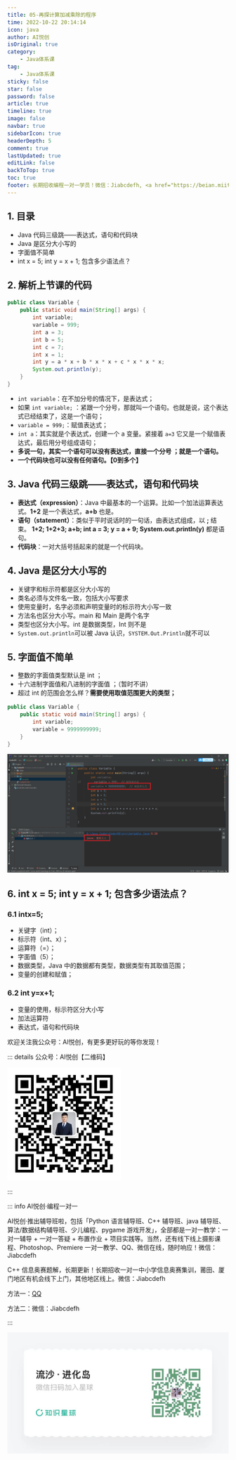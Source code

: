 ```yaml
---
title: 05-再探计算加减乘除的程序
time: 2022-10-22 20:14:14
icon: java
author: AI悦创
isOriginal: true
category: 
    - Java体系课
tag:
    - Java体系课
sticky: false
star: false
password: false
article: true
timeline: true
image: false
navbar: true
sidebarIcon: true
headerDepth: 5
comment: true
lastUpdated: true
editLink: false
backToTop: true
toc: true
footer: 长期招收编程一对一学员！微信：Jiabcdefh, <a href="https://beian.miit.gov.cn/" target="_blank">闽ICP备19021486号-6</a>
---
```


## 1. 目录

- Java 代码三级跳——表达式，语句和代码块
- Java 是区分大小写的
- 字面值不简单
- int x = 5; int y = x + 1; 包含多少语法点？

## 2. 解析上节课的代码

```java
public class Variable {
    public static void main(String[] args) {
        int variable;
        variable = 999;
        int a = 3;
        int b = 5;
        int c = 7;
        int x = 1;
        int y = a * x + b * x * x + c * x * x * x;
        System.out.println(y);
    }
}
```

- `int variable`：在不加分号的情况下，是表达式；
- 如果 `int variable;` ：紧跟一个分号，那就叫一个语句。也就是说，这个表达式已经结束了，这是一个语句；
- `variable = 999;`：赋值表达式；
- `int a`：其实就是个表达式，创建一个 a 变量。紧接着 `a=3` 它又是一个赋值表达式，最后用分号组成语句；
- **多说一句，其实一个语句可以没有表达式，直接一个分号 ；就是一个语句。**
- **一个代码块也可以没有任何语句。【0到多个】**

## 3. Java 代码三级跳——表达式，语句和代码块

- **表达式（expression）**：Java 中最基本的一个运算。比如一个加法运算表达式。**1+2** 是一个表达式，**a+b** 也是。
- **语句（statement）**：类似于平时说话时的一句话，由表达式组成，以 **;** 结束。 **1+2; 1+2+3; a+b;  int a = 3; y = a + 9; System.out.println(y)** 都是语句。
- **代码块**：一对大括号括起来的就是一个代码块。

## 4. Java 是区分大小写的

- 关键字和标示符都是区分大小写的 
- 类名必须与文件名一致，包括大小写要求 
- 使用变量时，名字必须和声明变量时的标示符大小写一致 
- 方法名也区分大小写。main 和 Main 是两个名字 
- 类型也区分大小写。int 是数据类型，Int 则不是 
- `System.out.println`可以被 Java 认识，`SYSTEM.Out.Println`就不可以



## 5. 字面值不简单

- 整数的字面值类型默认是 int ；
- 十六进制字面值和八进制的字面值 ；（暂时不讲）
- 超过 int 的范围会怎么样？**需要使用取值范围更大的类型；**
```java
public class Variable {
    public static void main(String[] args) {
        int variable;
        variable = 9999999999;
    }
}
```
![image.png](./05.assets/1654831009172-a022c446-2e5b-498f-9ce9-b33bca1aa586.png)



## 6. int x = 5; int y = x + 1; 包含多少语法点？

### 6.1 intx=5;

- 关键字（int）；
- 标示符（int、x）；
- 运算符（=）；
- 字面值（5）；
- 数据类型，Java 中的数据都有类型，数据类型有其取值范围；
- 变量的创建和赋值；

### 6.2 int y=x+1;

- 变量的使用，标示符区分大小写
- 加法运算符
- 表达式，语句和代码块

欢迎关注我公众号：AI悦创，有更多更好玩的等你发现！

::: details 公众号：AI悦创【二维码】

![](/gzh.jpg)

:::

::: info AI悦创·编程一对一

AI悦创·推出辅导班啦，包括「Python 语言辅导班、C++ 辅导班、java 辅导班、算法/数据结构辅导班、少儿编程、pygame 游戏开发」，全部都是一对一教学：一对一辅导 + 一对一答疑 + 布置作业 + 项目实践等。当然，还有线下线上摄影课程、Photoshop、Premiere 一对一教学、QQ、微信在线，随时响应！微信：Jiabcdefh

C++ 信息奥赛题解，长期更新！长期招收一对一中小学信息奥赛集训，莆田、厦门地区有机会线下上门，其他地区线上。微信：Jiabcdefh

方法一：[QQ](http://wpa.qq.com/msgrd?v=3&uin=1432803776&site=qq&menu=yes)

方法二：微信：Jiabcdefh

:::

![](/zsxq.jpg)
